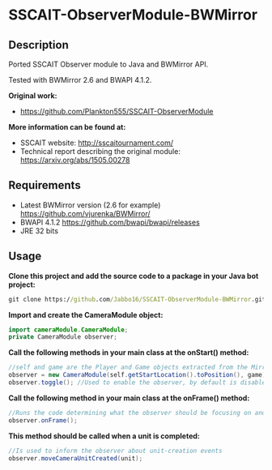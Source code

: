 # SSCAIT-ObserverModule-BWMirror

## Description

Ported SSCAIT Observer module to Java and BWMirror API.

Tested with BWMirror 2.6 and BWAPI 4.1.2.

**Original work:**

* <https://github.com/Plankton555/SSCAIT-ObserverModule>

**More information can be found at:**

* SSCAIT website: <http://sscaitournament.com/>
* Technical report describing the original module: <https://arxiv.org/abs/1505.00278>

## Requirements

* Latest BWMirror version (2.6 for example) <https://github.com/vjurenka/BWMirror/>
* BWAPI 4.1.2 <https://github.com/bwapi/bwapi/releases>
* JRE 32 bits

## Usage

**Clone this project and add the source code to a package in your Java bot project:**

```cmd
git clone https://github.com/Jabbo16/SSCAIT-ObserverModule-BWMirror.git
```

**Import and create the CameraModule object:**

```java
import cameraModule.CameraModule;
private CameraModule observer;
```

**Call the following methods in your main class at the onStart() method:**

```java
//self and game are the Player and Game objects extracted from the Mirror object
observer = new CameraModule(self.getStartLocation().toPosition(), game);
observer.toggle(); //Used to enable the observer, by default is disabled
```

**Call the following method in your main class at the onFrame() method:**

```java
//Runs the code determining what the observer should be focusing on and handles camera movement
observer.onFrame();
```

**This method should be called when a unit is completed:**

```java
//Is used to inform the observer about unit-creation events
observer.moveCameraUnitCreated(unit);
```